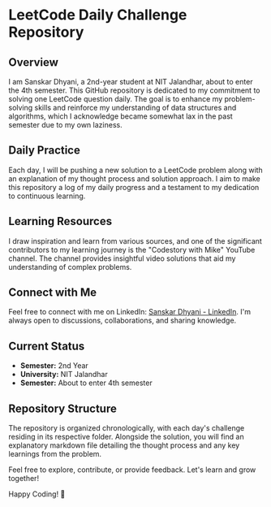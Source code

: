 # LeetCode Daily Challenge Repository

## Overview

I am Sanskar Dhyani, a 2nd-year student at NIT Jalandhar, about to enter the 4th semester. This GitHub repository is dedicated to my commitment to solving one LeetCode question daily. The goal is to enhance my problem-solving skills and reinforce my understanding of data structures and algorithms, which I acknowledge became somewhat lax in the past semester due to my own laziness.

## Daily Practice

Each day, I will be pushing a new solution to a LeetCode problem along with an explanation of my thought process and solution approach. I aim to make this repository a log of my daily progress and a testament to my dedication to continuous learning.

## Learning Resources

I draw inspiration and learn from various sources, and one of the significant contributors to my learning journey is the "Codestory with Mike" YouTube channel. The channel provides insightful video solutions that aid my understanding of complex problems.

## Connect with Me

Feel free to connect with me on LinkedIn: [Sanskar Dhyani - LinkedIn](https://www.linkedin.com/in/sanskar-dhyani-nitj). I'm always open to discussions, collaborations, and sharing knowledge.

## Current Status

- **Semester:** 2nd Year
- **University:** NIT Jalandhar
- **Semester:** About to enter 4th semester

## Repository Structure

The repository is organized chronologically, with each day's challenge residing in its respective folder. Alongside the solution, you will find an explanatory markdown file detailing the thought process and any key learnings from the problem.

Feel free to explore, contribute, or provide feedback. Let's learn and grow together!

Happy Coding! 🚀
